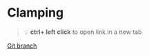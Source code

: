 # Clamping 


> :bulb: **ctrl+ left click** to open link in a new tab 

[Git branch](https://github.com/codiku/react-native-animations/tree/005-EN-clamping)